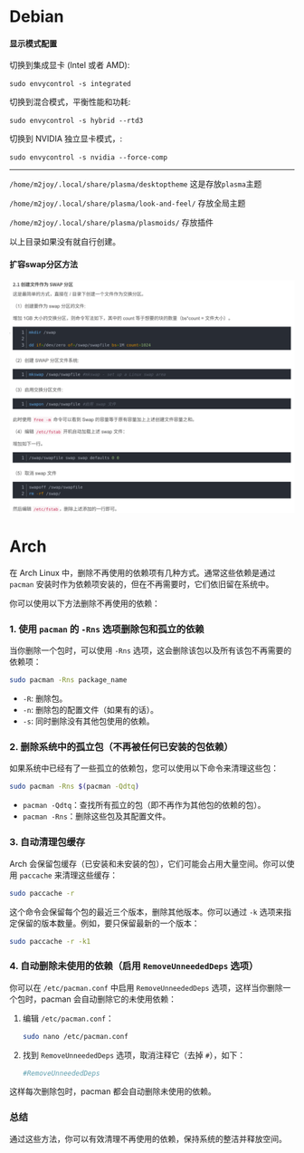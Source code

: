 # Debian

#### 显示模式配置
切换到集成显卡 (Intel 或者 AMD):

`sudo envycontrol -s integrated`

切换到混合模式，平衡性能和功耗:

`sudo envycontrol -s hybrid --rtd3`

切换到 NVIDIA 独立显卡模式，:

`sudo envycontrol -s nvidia --force-comp`

---

`/home/m2joy/.local/share/plasma/desktoptheme` 这是存放`plasma`主题 

`/home/m2joy/.local/share/plasma/look-and-feel/` 存放全局主题 

`/home/m2joy/.local/share/plasma/plasmoids/` 存放插件 

以上目录如果没有就自行创建。

#### 扩容swap分区方法
![](./img/swap.jpg)

# Arch
在 Arch Linux 中，删除不再使用的依赖项有几种方式。通常这些依赖是通过 `pacman` 安装时作为依赖项安装的，但在不再需要时，它们依旧留在系统中。

你可以使用以下方法删除不再使用的依赖：

### 1. 使用 `pacman` 的 `-Rns` 选项删除包和孤立的依赖
当你删除一个包时，可以使用 `-Rns` 选项，这会删除该包以及所有该包不再需要的依赖项：

```bash
sudo pacman -Rns package_name
```

- `-R`: 删除包。
- `-n`: 删除包的配置文件（如果有的话）。
- `-s`: 同时删除没有其他包使用的依赖。

### 2. 删除系统中的孤立包（不再被任何已安装的包依赖）
如果系统中已经有了一些孤立的依赖包，您可以使用以下命令来清理这些包：

```bash
sudo pacman -Rns $(pacman -Qdtq)
```

- `pacman -Qdtq`：查找所有孤立的包（即不再作为其他包的依赖的包）。
- `pacman -Rns`：删除这些包及其配置文件。

### 3. 自动清理包缓存
Arch 会保留包缓存（已安装和未安装的包），它们可能会占用大量空间。你可以使用 `paccache` 来清理这些缓存：

```bash
sudo paccache -r
```

这个命令会保留每个包的最近三个版本，删除其他版本。你可以通过 `-k` 选项来指定保留的版本数量。例如，要只保留最新的一个版本：

```bash
sudo paccache -r -k1
```

### 4. 自动删除未使用的依赖（启用 `RemoveUnneededDeps` 选项）
你可以在 `/etc/pacman.conf` 中启用 `RemoveUnneededDeps` 选项，这样当你删除一个包时，pacman 会自动删除它的未使用依赖：

1. 编辑 `/etc/pacman.conf`：
   ```bash
   sudo nano /etc/pacman.conf
   ```

2. 找到 `RemoveUnneededDeps` 选项，取消注释它（去掉 `#`），如下：
   ```ini
   #RemoveUnneededDeps
   ```

这样每次删除包时，pacman 都会自动删除未使用的依赖。

### 总结
通过这些方法，你可以有效清理不再使用的依赖，保持系统的整洁并释放空间。




